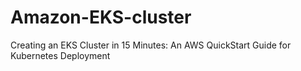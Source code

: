 # Amazon-EKS-cluster
Creating an EKS Cluster in 15 Minutes: An AWS QuickStart Guide for Kubernetes Deployment
